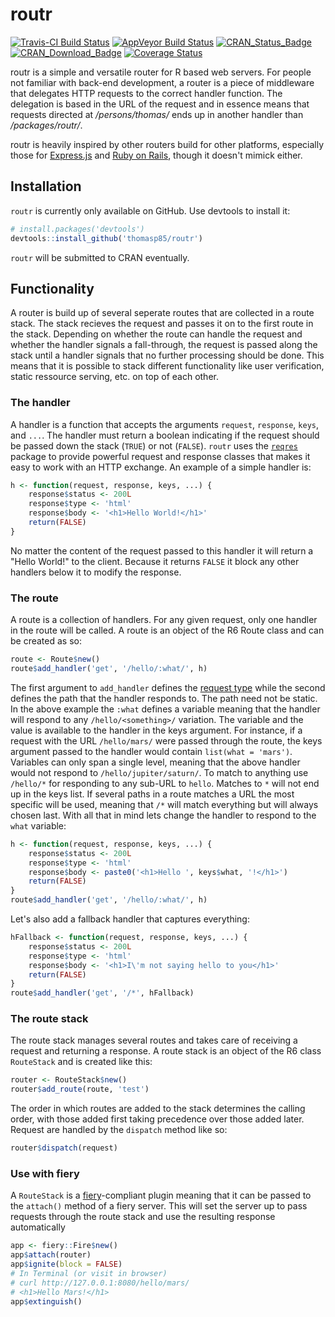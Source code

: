 
<!-- README.md is generated from README.Rmd. Please edit that file -->
routr
=====

[![Travis-CI Build Status](https://travis-ci.org/thomasp85/routr.svg?branch=master)](https://travis-ci.org/thomasp85/routr) [![AppVeyor Build Status](https://ci.appveyor.com/api/projects/status/github/thomasp85/routr?branch=master&svg=true)](https://ci.appveyor.com/project/thomasp85/routr) [![CRAN\_Status\_Badge](http://www.r-pkg.org/badges/version/routr)](http://cran.r-project.org/package=routr) [![CRAN\_Download\_Badge](http://cranlogs.r-pkg.org/badges/grand-total/routr)](http://cran.r-project.org/package=routr) [![Coverage Status](https://img.shields.io/codecov/c/github/thomasp85/routr/master.svg)](https://codecov.io/github/thomasp85/routr?branch=master)

routr is a simple and versatile router for R based web servers. For people not familiar with back-end development, a router is a piece of middleware that delegates HTTP requests to the correct handler function. The delegation is based in the URL of the request and in essence means that requests directed at */persons/thomas/* ends up in another handler than */packages/routr/*.

routr is heavily inspired by other routers build for other platforms, especially those for [Express.js](https://github.com/expressjs) and [Ruby on Rails](https://github.com/rails/rails), though it doesn't mimick either.

Installation
------------

`routr` is currently only available on GitHub. Use devtools to install it:

``` r
# install.packages('devtools')
devtools::install_github('thomasp85/routr')
```

`routr` will be submitted to CRAN eventually.

Functionality
-------------

A router is build up of several seperate routes that are collected in a route stack. The stack recieves the request and passes it on to the first route in the stack. Depending on whether the route can handle the request and whether the handler signals a fall-through, the request is passed along the stack until a handler signals that no further processing should be done. This means that it is possible to stack different functionality like user verification, static ressource serving, etc. on top of each other.

### The handler

A handler is a function that accepts the arguments `request`, `response`, `keys`, and `...`. The handler must return a boolean indicating if the request should be passed down the stack (`TRUE`) or not (`FALSE`). `routr` uses the [`reqres`](http://github.com/thomasp85/reqres#reqres) package to provide powerful request and response classes that makes it easy to work with an HTTP exchange. An example of a simple handler is:

``` r
h <- function(request, response, keys, ...) {
    response$status <- 200L
    response$type <- 'html'
    response$body <- '<h1>Hello World!</h1>'
    return(FALSE)
}
```

No matter the content of the request passed to this handler it will return a "Hello World!" to the client. Because it returns `FALSE` it block any other handlers below it to modify the response.

### The route

A route is a collection of handlers. For any given request, only one handler in the route will be called. A route is an object of the R6 Route class and can be created as so:

``` r
route <- Route$new()
route$add_handler('get', '/hello/:what/', h)
```

The first argument to `add_handler` defines the [request type](https://en.wikipedia.org/wiki/Hypertext_Transfer_Protocol#Request_methods) while the second defines the path that the handler responds to. The path need not be static. In the above example the `:what` defines a variable meaning that the handler will respond to any `/hello/<something>/` variation. The variable and the value is available to the handler in the keys argument. For instance, if a request with the URL `/hello/mars/` were passed through the route, the keys argument passed to the handler would contain `list(what = 'mars')`. Variables can only span a single level, meaning that the above handler would not respond to `/hello/jupiter/saturn/`. To match to anything use `/hello/*` for responding to any sub-URL to `hello`. Matches to `*` will not end up in the keys list. If several paths in a route matches a URL the most specific will be used, meaning that `/*` will match everything but will always chosen last. With all that in mind lets change the handler to respond to the `what` variable:

``` r
h <- function(request, response, keys, ...) {
    response$status <- 200L
    response$type <- 'html'
    response$body <- paste0('<h1>Hello ', keys$what, '!</h1>')
    return(FALSE)
}
route$add_handler('get', '/hello/:what/', h)
```

Let's also add a fallback handler that captures everything:

``` r
hFallback <- function(request, response, keys, ...) {
    response$status <- 200L
    response$type <- 'html'
    response$body <- '<h1>I\'m not saying hello to you</h1>'
    return(FALSE)
}
route$add_handler('get', '/*', hFallback)
```

### The route stack

The route stack manages several routes and takes care of receiving a request and returning a response. A route stack is an object of the R6 class `RouteStack` and is created like this:

``` r
router <- RouteStack$new()
router$add_route(route, 'test')
```

The order in which routes are added to the stack determines the calling order, with those added first taking precedence over those added later. Request are handled by the `dispatch` method like so:

``` r
router$dispatch(request)
```

### Use with fiery

A `RouteStack` is a [fiery](http://github.com/thomasp85/fiery)-compliant plugin meaning that it can be passed to the `attach()` method of a fiery server. This will set the server up to pass requests through the route stack and use the resulting response automatically

``` r
app <- fiery::Fire$new()
app$attach(router)
app$ignite(block = FALSE)
# In Terminal (or visit in browser)
# curl http://127.0.0.1:8080/hello/mars/
# <h1>Hello Mars!</h1>
app$extinguish()
```
